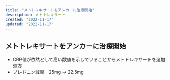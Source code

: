 ```yaml
---
title: "メトトレキサートをアンカーに治療開始"
description: メトトレキサート
created: "2022-11-17"
updated: "2022-11-17"
---
```


## メトトレキサートをアンカーに治療開始

- CRP値が依然として高い数値を示していることからメトトレキサートを追加処方
- プレドニン減薬　25mg -> 22.5mg